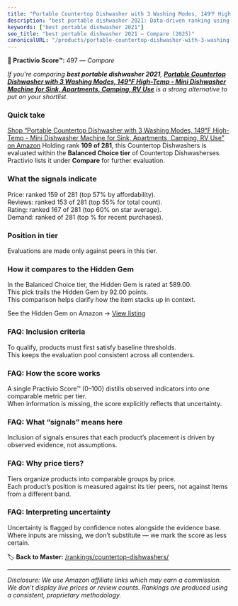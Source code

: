 ```yaml
---
title: "Portable Countertop Dishwasher with 3 Washing Modes, 149℉ High-Temp - Mini Dishwasher Machine for Sink, Apartments, Camping, RV Use"
description: "best portable dishwasher 2021: Data-driven ranking using the Practivio Score™. Positioned by quality, value, demand, findability, momentum."
keywords: ["best portable dishwasher 2021"]
seo_title: "best portable dishwasher 2021 — Compare (2025)"
canonicalURL: "/products/portable-countertop-dishwasher-with-3-washing-modes-149F-high-temp-mini-dishwasher-machine-for-sink-apartments-camping-rv-use-B0CTHDFNTD/"
---
```


**🛒 Practivio Score™:** 497 — _Compare_


*If you're comparing **best portable dishwasher 2021**, **[Portable Countertop Dishwasher with 3 Washing Modes, 149℉ High-Temp - Mini Dishwasher Machine for Sink, Apartments, Camping, RV Use](https://www.amazon.com/dp/B0CTHDFNTD?tag=practivio-20)** is a strong alternative to put on your shortlist.*
### Quick take
[Shop “Portable Countertop Dishwasher with 3 Washing Modes, 149℉ High-Temp - Mini Dishwasher Machine for Sink, Apartments, Camping, RV Use” on Amazon](https://www.amazon.com/dp/B0CTHDFNTD?tag=practivio-20)
Holding rank **109 of 281**, this Countertop Dishwashers is evaluated within the **Balanced Choice tier** of Countertop Dishwasherses.  
Practivio lists it under **Compare** for further evaluation.

### What the signals indicate
Price: ranked 159 of 281 (top 57% by affordability).  
Reviews: ranked 153 of 281 (top 55% for total count).  
Rating: ranked 167 of 281 (top 60% on star average).  
Demand: ranked  of 281 (top % for recent purchases).

### Position in tier
Evaluations are made only against peers in this tier.

### How it compares to the Hidden Gem
In the Balanced Choice tier, the Hidden Gem is rated at 589.00.  
This pick trails the Hidden Gem by 92.00 points.  
This comparison helps clarify how the item stacks up in context.  

See the Hidden Gem on Amazon → [View listing](https://www.amazon.com/dp/B0CSFQ4WRP?tag=practivio-20)

### FAQ: Inclusion criteria
To qualify, products must first satisfy baseline thresholds.  
This keeps the evaluation pool consistent across all contenders.

### FAQ: How the score works
A single Practivio Score™ (0–100) distills observed indicators into one comparable metric per tier.  
When information is missing, the score explicitly reflects that uncertainty.

### FAQ: What “signals” means here
Inclusion of signals ensures that each product’s placement is driven by observed evidence, not assumptions.

### FAQ: Why price tiers?
Tiers organize products into comparable groups by price.  
Each product’s position is measured against its tier peers, not against items from a different band.

### FAQ: Interpreting uncertainty
Uncertainty is flagged by confidence notes alongside the evidence base.  
Where inputs are missing, we don’t substitute — we mark the score as less certain.

<!-- Missing template for Compare/CompareWithinPriceClass -->


🏷️ **Back to Master:** [/rankings/countertop-dishwashers/](/rankings/countertop-dishwashers/)

---
_Disclosure: We use Amazon affiliate links which may earn a commission. We don’t display live prices or review counts. Rankings are produced using a consistent, proprietary methodology._
